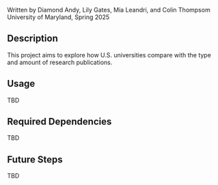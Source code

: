 Written by Diamond Andy, Lily Gates, Mia Leandri, and Colin Thompsom  
University of Maryland, Spring 2025

## Description
This project aims to explore how U.S. universities compare with the type and amount of research publications.

## Usage
TBD

## Required Dependencies
TBD

## Future Steps
TBD